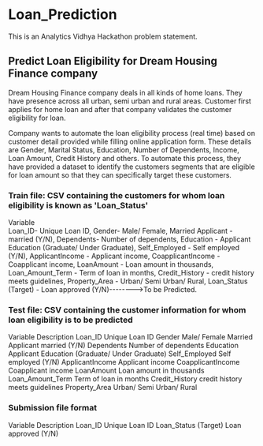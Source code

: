 # Loan_Prediction
This is an Analytics Vidhya Hackathon problem statement.

## Predict Loan Eligibility for Dream Housing Finance company
Dream Housing Finance company deals in all kinds of home loans. They have presence across all urban, semi urban and rural areas. Customer first applies for home loan and after that company validates the customer eligibility for loan.

Company wants to automate the loan eligibility process (real time) based on customer detail provided while filling online application form. These details are Gender, Marital Status, Education, Number of Dependents, Income, Loan Amount, Credit History and others. To automate this process, they have provided a dataset to identify the customers segments that are eligible for loan amount so that they can specifically target these customers.

### Train file: CSV containing the customers for whom loan eligibility is known as 'Loan_Status'

Variable	                   
Loan_ID-	                     Unique Loan ID,
Gender-	                     Male/ Female,
Married	Applicant  -          married (Y/N),
Dependents-	                 Number of dependents,
Education	 -                  Applicant Education (Graduate/ Under Graduate),
Self_Employed	 -              Self employed (Y/N),
ApplicantIncome	-             Applicant income,
CoapplicantIncome	-           Coapplicant income,
LoanAmount	-                 Loan amount in thousands,
Loan_Amount_Term	   -        Term of loan in months,
Credit_History	-             credit history meets guidelines,
Property_Area	   -            Urban/ Semi Urban/ Rural,
Loan_Status	(Target) -        Loan approved (Y/N)-------->To be Predicted.

### Test file: CSV containing the customer information for whom loan eligibility is to be predicted

Variable	                   Description
Loan_ID	                     Unique Loan ID
Gender	                     Male/ Female
Married	                     Applicant married (Y/N)
Dependents	                 Number of dependents
Education	                   Applicant Education (Graduate/ Under Graduate)
Self_Employed	               Self employed (Y/N)
ApplicantIncome	             Applicant income
CoapplicantIncome	           Coapplicant income
LoanAmount	                 Loan amount in thousands
Loan_Amount_Term	           Term of loan in months
Credit_History	             credit history meets guidelines
Property_Area	               Urban/ Semi Urban/ Rural

### Submission file format

Variable	              Description
Loan_ID	                Unique Loan ID
Loan_Status	(Target)    Loan approved (Y/N)
